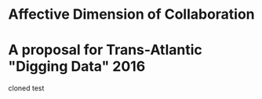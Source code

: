 # Affective Dimension of Collaboration
# A proposal for Trans-Atlantic "Digging Data" 2016


cloned test
